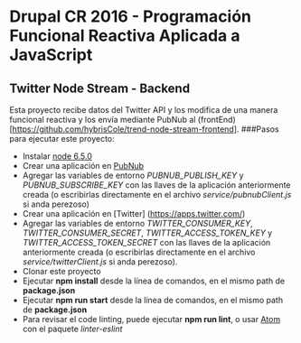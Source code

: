 # Drupal CR 2016 - Programación Funcional Reactiva Aplicada a JavaScript
## Twitter Node Stream - Backend
Esta proyecto recibe datos del Twitter API y los modifica de una manera funcional reactiva y los envía mediante PubNub al (frontEnd)[https://github.com/hybrisCole/trend-node-stream-frontend].
###Pasos para ejecutar este proyecto:
- Instalar [node 6.5.0](https://github.com/creationix/nvm)
- Crear una aplicación en [PubNub](https://www.pubnub.com/)
- Agregar las variables de entorno *PUBNUB_PUBLISH_KEY* y *PUBNUB_SUBSCRIBE_KEY* con las llaves de la aplicación anteriormente creada (o escribirlas directamente en el archivo *service/pubnubClient.js* si anda perezoso)
- Crear una aplicación en [Twitter] (https://apps.twitter.com/)
- Agregar las variables de entorno *TWITTER_CONSUMER_KEY*, *TWITTER_CONSUMER_SECRET*, *TWITTER_ACCESS_TOKEN_KEY* y *TWITTER_ACCESS_TOKEN_SECRET* con las llaves de la aplicación anteriormente creada (o escribirlas directamente en el archivo *service/twitterClient.js* si anda perezoso).
- Clonar este proyecto
- Ejecutar **npm install** desde la línea de comandos, en el mismo path de **package.json**
- Ejecutar **npm run start** desde la línea de comandos, en el mismo path de **package.json**
- Para revisar el code linting, puede ejecutar **npm run lint**, o usar [Atom](https://atom.io/) con el paquete *linter-eslint*
